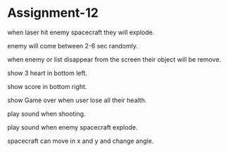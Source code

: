 # Assignment-12

when laser hit enemy spacecraft they will explode.

enemy will come between 2-6 sec randomly.

when enemy or list disappear from the screen their object will be remove.

show 3 heart in bottom left.

show score in bottom right.

show Game over when user lose all their health.

play sound when shooting.

play sound when enemy spacecraft explode.

spacecraft can move in x and y and change angle.
